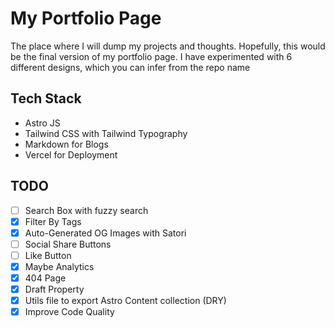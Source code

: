 # My Portfolio Page

The place where I will dump my projects and thoughts. Hopefully, this would be the final version of my portfolio page. I have experimented with 6 different designs, which you can infer from the repo name

## Tech Stack

-   Astro JS
-   Tailwind CSS with Tailwind Typography
-   Markdown for Blogs
-   Vercel for Deployment

## TODO

-   [ ] Search Box with fuzzy search
-   [X] Filter By Tags
-   [x] Auto-Generated OG Images with Satori
-   [ ] Social Share Buttons
-   [ ] Like Button
-   [x] Maybe Analytics
-   [x] 404 Page
-   [x] Draft Property
-   [X] Utils file to export Astro Content collection (DRY)
-   [X] Improve Code Quality
